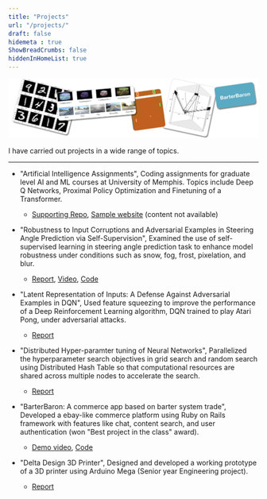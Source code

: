 ```yaml
---
title: "Projects"
url: "/projects/"
draft: false
hidemeta : true
ShowBreadCrumbs: false
hiddenInHomeList: true
---
```


![image](images/projects.png)

I have carried out projects in a wide range of topics.

-------------------

- "Artificial Intelligence Assignments", Coding assignments for graduate level AI and ML courses at University of Memphis. Topics include Deep Q Networks, Proximal Policy Optimization and Finetuning of a Transformer.
    - [Supporting Repo](https://github.com/poudel-bibek/AI-Assignments), [Sample website](https://poudel-bibek.github.io/AI-Assignments/) (content not available)

- "Robustness to Input Corruptions and Adversarial Examples in Steering Angle Prediction via Self-Supervision", Examined the use of self-supervised learning in steering angle prediction task to enhance model robustness under conditions such as snow, fog, frost, pixelation, and blur.
    - [Report](https://nbviewer.org/github/poudel-bibek/poudel-bibek.github.io/blob/main/data/reports/self_supervised.pdf), [Video](https://youtu.be/WIzKSNEtSuo), [Code](https://github.com/poudel-bibek/Contrastive)

- "Latent Representation of Inputs: A Defense Against Adversarial Examples in DQN", Used feature squeezing to improve the performance of a Deep Reinforcement Learning algorithm, DQN trained to play Atari Pong, under adversarial attacks.
    - [Report](https://nbviewer.org/github/poudel-bibek/poudel-bibek.github.io/blob/main/data/reports/latent_represent.pdf) 
    <!-- [Code](/sorry/) -->

- "Distributed Hyper-paramter tuning of Neural Networks", Parallelized the hyperparameter search objectives in grid search and random search using Distributed Hash Table so that computational resources are shared across multiple nodes to accelerate the search.
    - [Report](/sorry/)

- "BarterBaron: A commerce app based on barter system trade", Developed a ebay-like commerce platform using Ruby on Rails framework with features like chat, content search, and user authentication (won "Best project in the class" award).
    - [Demo video](https://youtu.be/ME8syiaELWw), [Code](https://github.com/memphis-cs-projects/comp7012-BarterBaron)

- "Delta Design 3D Printer", Designed and developed a working prototype of a 3D printer using Arduino Mega (Senior year Engineering project).
    - [Report](https://nbviewer.org/github/poudel-bibek/poudel-bibek.github.io/blob/main/data/reports/3D_Delta_printer.pdf)
